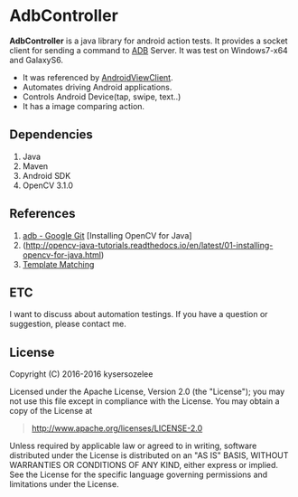 # AdbController


**AdbController** is a java library for android action tests. It provides a socket client for sending a command to [ADB][1] Server. It was test on Windows7-x64 and GalaxyS6.

- It was referenced by [AndroidViewClient][2].
- Automates driving Android applications.
- Controls Android Device(tap, swipe, text..)
- It has a image comparing action.  

## Dependencies
1. Java
2. Maven
3. Android SDK
4. OpenCV 3.1.0


## References
1. [adb - Google Git](https://android.googlesource.com/platform/system/core/+/master/adb)
[Installing OpenCV for Java]
2. (http://opencv-java-tutorials.readthedocs.io/en/latest/01-installing-opencv-for-java.html) 
3. [Template Matching](http://docs.opencv.org/2.4/doc/tutorials/imgproc/histograms/template_matching/template_matching.html)


## ETC
I want to discuss about automation testings. If you have a question or suggestion, please contact me.

## License
Copyright (C) 2016-2016 kysersozelee

Licensed under the Apache License, Version 2.0 (the "License"); you may not use this file except in compliance with the License. You may obtain a copy of the License at

   >http://www.apache.org/licenses/LICENSE-2.0
   
Unless required by applicable law or agreed to in writing, software distributed under the License is distributed on an "AS IS" BASIS, WITHOUT WARRANTIES OR CONDITIONS OF ANY KIND, either express or implied. See the License for the specific language governing permissions and limitations under the License.


  [1]: https://developer.android.com/studio/command-line/adb.html
  [2]: https://github.com/dtmilano/AndroidViewClient